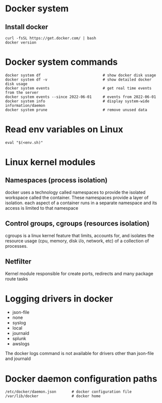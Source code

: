 # Docker system

## Install docker
```
curl -fsSL https://get.docker.com/ | bash
docker version
```

# Docker system commands
```
docker system df                            # show docker disk usage
docker system df -v                         # show detailed docker disk usage
docker system events                        # get real time events from the server
docker system events --since 2022-06-01     # events from 2022-06-01
docker system info                          # display system-wide information/daemon
docker system prune                         # remove unused data
```

# Read env variables on Linux
```
eval "$(<env.sh)"
```

# Linux kernel modules
## Namespaces (process isolation)
docker uses a technology called namespaces to provide the isolated workspace called the container. These namespaces provide a layer of isolation. each aspect of a container runs in a separate namespace and its access is limited to that namespace

## Control groups, cgroups (resources isolation)
cgroups is a linux kernel feature that limits, accounts for, and isolates the resource usage (cpu, memory, disk i/o, network, etc) of a collection of processes.

## Netfilter
Kernel module responsible for create ports, redirects and many package route tasks

# Logging drivers in docker
- json-file
- none
- syslog
- local
- journald
- splunk
- awslogs

The docker logs command is not available for drivers other than json-file and journald

# Docker daemon configuration paths
```
/etc/docker/daemon.json       # docker configuration file
/var/lib/docker               # docker home
```